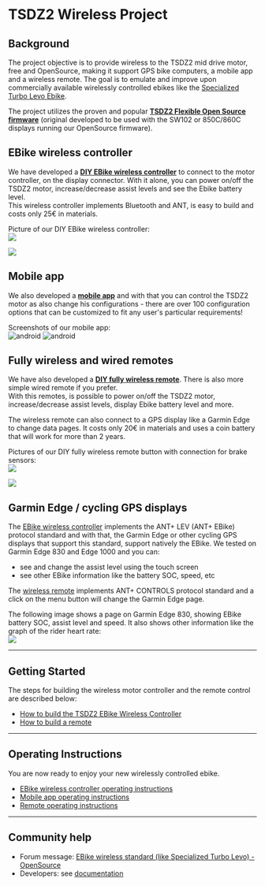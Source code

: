 # TSDZ2 Wireless Project 
## Background
The project objective is to provide wireless to the TSDZ2 mid drive motor, free and OpenSource, making it support GPS bike computers, a mobile app and a wireless remote. The goal is to emulate and improve upon commercially available wirelessly controlled ebikes like the  [Specialized Turbo Levo Ebike](https://www.youtube.com/watch?v=F43oqj1Zlww).

The project utilizes the proven and popular **[TSDZ2 Flexible Open Source firmware](https://github.com/OpenSourceEBike/TSDZ2_wiki/wiki)** (original developed to be used with the SW102 or 850C/860C displays running our OpenSource firmware).

## EBike wireless controller

We have developed a **[DIY EBike wireless controller](ebike_wireless_controller.md)** to connect to the motor controller, on the display connector. With it alone, you can power on/off the TSDZ2 motor, increase/decrease assist levels and see the Ebike battery level.<br/>
This wireless controller implements Bluetooth and ANT, is easy to build and costs only 25€ in materials.

Picture of our DIY EBike wireless controller:<br/>
![](3d_printed_box.png)<br/>

![](3d_printed_box-2.png)<br/>

## Mobile app

We also developed a **[mobile app](android_app_operation.md)** and with that you can control the TSDZ2 motor as also change his configurations - there are over 100 configuration options that can be customized to fit any user's particular requirements!

Screenshots of our mobile app:<br/>
![android](android1-small.jpg) ![android](android2-small.jpg)

## Fully wireless and wired remotes

We have also developed a **[DIY fully wireless remote](remote/build_remotes)**. There is also more simple wired remote if you prefer.<br/>
With this remotes, is possible to power on/off the TSDZ2 motor, increase/decrease assist levels, display Ebike battery level and more.<br/>

The wireless remote can also connect to a GPS display like a Garmin Edge to change data pages. It costs only 20€ in materials and uses a coin battery that will work for more than 2 years.

Pictures of our DIY fully wireless remote button with connection for brake sensors:<br/>
![](remote/ebike_wireless_remote-01-350x.jpg)<br/>

![](remote/ebike_wireless_remote-03-350x.jpg)<br/>

## Garmin Edge / cycling GPS displays

The [EBike wireless controller](ebike_wireless_controller.md) implements the ANT+ LEV (ANT+ EBike) protocol standard and with that, the Garmin Edge or other cycling GPS displays that support this standard, support natively the EBike. We tested on Garmin Edge 830 and Edge 1000 and you can:
* see and change the assist level using the touch screen
* see other EBike information like the battery SOC, speed, etc

The [wireless remote](remote/build_remotes) implements ANT+ CONTROLS protocol standard and a click on the menu button will change the Garmin Edge page.<br/>

The following image shows a page on Garmin Edge 830, showing EBike battery SOC, assist level and speed. It also shows other information like the graph of the rider heart rate:<br/>
![](garmin_edge_830-01-350x.jpg)<br/>

----
## Getting Started

The steps for building the wireless motor controller and the remote control are described below:
* [How to build the TSDZ2 EBike Wireless Controller](ebike_wireless_controller.md)
* [How to build a remote](remote/build_remotes.md)

----
## Operating Instructions

You are now ready to enjoy your new wirelessly controlled ebike.

* [EBike wireless controller operating instructions](wireless_motor_operation.md)
* [Mobile app operating instructions](android_app_operation.md)
* [Remote operating instructions](operation.md)

-----
## Community help

* Forum message: [EBike wireless standard (like Specialized Turbo Levo) - OpenSource](https://endless-sphere.com/forums/viewtopic.php?t=106346)
* Developers: see [documentation](https://github.com/OpenSourceEBike/TSDZ2_wireless/blob/master/EBike_wireless_remote/documentation/README.md)
